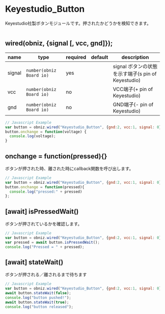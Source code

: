 # Keyestudio_Button

Keyestudio社製ボタンモジュールです。押されたかどうかを検知できます。

![]()

## wired(obniz,  {signal [, vcc, gnd]});


name | type | required | default | description
--- | --- | --- | --- | ---
signal | `number(obniz Board io)` | yes |  &nbsp; | signal ボタンの状態を示す端子(s pin of Keyestudio)
vcc | `number(obniz Board io)` | no |  &nbsp; | VCC端子(+ pin of Keyestudio)
gnd | `number(obniz Board io)` | no |  &nbsp; | GND端子(- pin of Keyestudio)


```Javascript
// Javascript Example
var button = obniz.wired("Keyestudio_Button", {gnd:2, vcc:1, signal: 0});
button.onchange = function(voltage) {
  console.log(voltage);
}
```

## onchange = function(pressed){}

ボタンが押された時、離された時にcallback関数を呼び出します。

```Javascript
// Javascript Example
var button = obniz.wired("Keyestudio_Button", {gnd:2, vcc:1, signal: 0});
button.onchange = function(pressed){
  console.log("pressed:" + pressed)
};
```

## [await] isPressedWait()

ボタンが押されているかを確認します。

```Javascript
// Javascript Example
var button = obniz.wired("Keyestudio_Button", {gnd:2, vcc:1, signal: 0});
var pressed = await button.isPressedWait();
console.log("Pressed = " + pressed);
```


## [await] stateWait()

ボタンが押される／離されるまで待ちます

```Javascript
// Javascript Example
var button = obniz.wired("Keyestudio_Button", {gnd:2, vcc:1, signal: 0});
await button.stateWait(false); 
console.log("button pushed!");
await button.stateWait(true); 
console.log("button released");
```